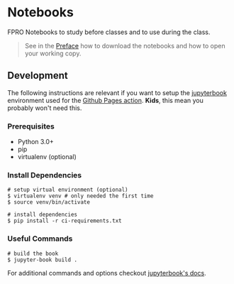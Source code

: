 # Notebooks

FPRO Notebooks to study before classes and to use during the class.

> See in the [Preface](00-preface.ipynb) how to download the notebooks and how to open your working copy.

## Development

The following instructions are relevant if you want to setup the [jupyterbook](https://jupyterbook.org/intro.html) environment used for the [Github Pages action](https://github.com/fpro-feup/notebooks/blob/master/.github/workflows/gh-pages.yml). __Kids__, this mean you probably won't need this.

### Prerequisites
- Python 3.0+
- pip
- virtualenv (optional)

### Install Dependencies

```shell
# setup virtual environment (optional)
$ virtualenv venv # only needed the first time 
$ source venv/bin/activate

# install dependencies
$ pip install -r ci-requirements.txt 
```

### Useful Commands

```shell
# build the book
$ jupyter-book build .
```

For additional commands and options checkout [jupyterbook's docs](https://jupyterbook.org/start/build.html).

